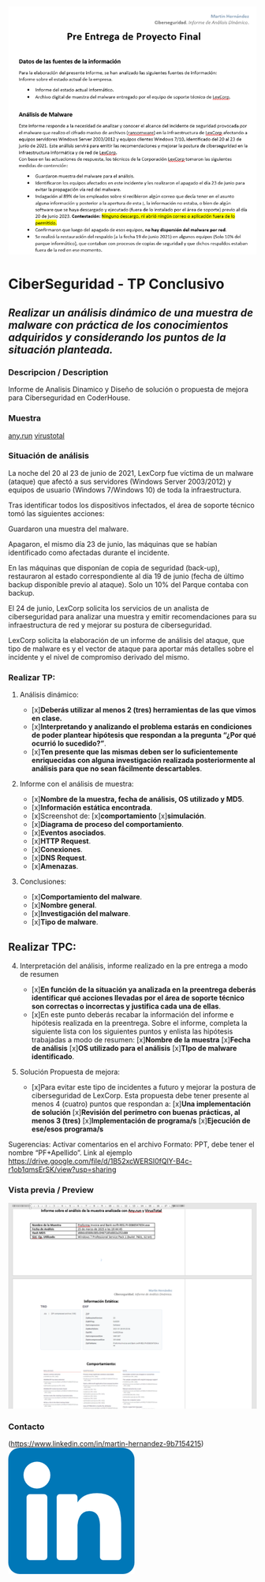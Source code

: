﻿![image](https://github.com/Tincho83/Ciberseguridad_5CiberSeguridad_TP/blob/main/demo.png)
# CiberSeguridad - TP Conclusivo
## _Realizar un análisis dinámico de una muestra de malware con práctica de los conocimientos adquiridos y considerando los puntos de la situación planteada._ 

### Descripcion / Description
Informe de Analisis Dinamico y Diseño de solución o propuesta de mejora para Ciberseguridad en CoderHouse. 

### Muestra
[any.run](https://app.any.run/tasks/5afef971-0ddc-4f37-a3c9-1a083f2a3575)
[virustotal](https://www.virustotal.com/gui/file/54489dfab5d689cd969e26e32285029095088c2673f96a9bc3df6ec14ca0a6b2)


### Situación de análisis
La noche del 20 al 23 de junio de 2021, LexCorp fue víctima de un malware (ataque) que afectó a sus servidores (Windows Server 2003/2012) y equipos de usuario (Windows 7/Windows 10) de toda la infraestructura.

Tras identificar todos los dispositivos infectados, el área de soporte técnico tomó las siguientes acciones:

Guardaron una muestra del malware.

Apagaron, el mismo día 23 de junio, las máquinas que se habían identificado como afectadas durante el incidente.

En las máquinas que disponían de copia de seguridad (back-up), restauraron al estado correspondiente al día 19 de junio (fecha de último backup disponible previo al ataque). Solo un 10% del Parque contaba con backup.

El 24 de junio, LexCorp solicita los servicios de un analista de ciberseguridad para analizar una muestra y emitir recomendaciones para su infraestructura de red y mejorar su postura de ciberseguridad.

LexCorp solicita la elaboración de un informe de análisis del ataque, que tipo de malware es y el vector de ataque para aportar más detalles sobre el incidente y el nivel de compromiso derivado del mismo.

### Realizar TP:
1. Análisis dinámico:
    - [x]**Deberás utilizar al menos 2 (tres) herramientas de las que vimos en clase.**
    - [x]**Interpretando y analizando el problema estarás en condiciones de poder plantear hipótesis que respondan a la pregunta “¿Por qué ocurrió lo sucedido?”**.
    - [x]**Ten presente que las mismas deben ser lo suficientemente enriquecidas con alguna investigación realizada posteriormente al análisis para que no sean fácilmente descartables**.


2. Informe con el análisis de muestra:
    - [x]**Nombre de la muestra, fecha de análisis, OS utilizado y MD5**.
    - [x]**Información estática encontrada**.
    - [x]Screenshot de:
            [x]**comportamiento**
            [x]**simulación**.
    - [x]**Diagrama de proceso del comportamiento**.
    - [x]**Eventos asociados**.
    - [x]**HTTP Request**.
    - [x]**Conexiones**.
    - [x]**DNS Request**.
    - [x]**Amenazas**.

3. Conclusiones:
    - [x]**Comportamiento del malware**.
    - [x]**Nombre general**.
    - [x]**Investigación del malware**.
    - [x]**Tipo de malware**.

## Realizar TPC:
4. Interpretación del análisis, informe realizado en la pre entrega a modo de resumen
    - [x]**En función de la situación ya analizada en la preentrega deberás identificar qué acciones llevadas por el área de soporte técnico son correctas o incorrectas y justifica cada una de ellas**.
    - [x]En este punto deberás recabar la información del informe e hipótesis realizada en la preentrega. Sobre el informe, completa la siguiente lista con los siguientes puntos y enlista las hipótesis trabajadas a modo de resumen:
            [x]**Nombre de la muestra**
            [x]**Fecha de análisis**
            [x]**OS utilizado para el análisis**
            [x]**TIpo de malware identificado**.

5. Solución Propuesta de mejora:
    - [x]Para evitar este tipo de incidentes a futuro y mejorar la postura de ciberseguridad de LexCorp. Esta propuesta debe tener presente al menos 4 (cuatro) puntos que respondan a:
            [x]**Una implementación de solución**
            [x]**Revisión del perímetro con buenas prácticas, al menos 3 (tres)**
            [x]**Implementación de programa/s**
            [x]**Ejecución de ese/esos programa/s**

Sugerencias: Activar comentarios en el archivo
Formato: PPT, debe tener el nombre “PF+Apellido”.
Link al ejemplo https://drive.google.com/file/d/1B52xcWERSI0fQlY-B4c-r1ob1qmsErSK/view?usp=sharing


### Vista previa / Preview
![image](https://github.com/Tincho83/Ciberseguridad_5CiberSeguridad_TP/blob/main/demo2.png)

 
### Contacto
(https://www.linkedin.com/in/martin-hernandez-9b7154215)
[![N|Solid](https://github.com/Tincho83/Ciberseguridad_5CiberSeguridad_TP/blob/main/linkedin.png)](https://www.linkedin.com/in/martin-hernandez-9b7154215)
